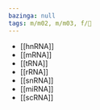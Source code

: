 ```yaml
---
bazinga: null
tags: m/m02, m/m03, f/🧪
---
```

- [[hnRNA]]
- [[mRNA]]
- [[tRNA]]
- [[rRNA]]
- [[snRNA]]
- [[miRNA]]
- [[scRNA]]
